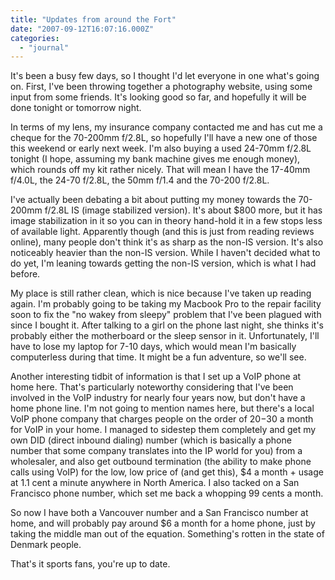 ```yaml
---
title: "Updates from around the Fort"
date: "2007-09-12T16:07:16.000Z"
categories: 
  - "journal"
---
```


It's been a busy few days, so I thought I'd let everyone in one what's going on. First, I've been throwing together a photography website, using some input from some friends. It's looking good so far, and hopefully it will be done tonight or tomorrow night.

In terms of my lens, my insurance company contacted me and has cut me a cheque for the 70-200mm f/2.8L, so hopefully I'll have a new one of those this weekend or early next week. I'm also buying a used 24-70mm f/2.8L tonight (I hope, assuming my bank machine gives me enough money), which rounds off my kit rather nicely. That will mean I have the 17-40mm f/4.0L, the 24-70 f/2.8L, the 50mm f/1.4 and the 70-200 f/2.8L.

I've actually been debating a bit about putting my money towards the 70-200mm f/2.8L IS (image stabilized version). It's about $800 more, but it has image stabilization in it so you can in theory hand-hold it in a few stops less of available light. Apparently though (and this is just from reading reviews online), many people don't think it's as sharp as the non-IS version. It's also noticeably heavier than the non-IS version. While I haven't decided what to do yet, I'm leaning towards getting the non-IS version, which is what I had before.

My place is still rather clean, which is nice because I've taken up reading again. I'm probably going to be taking my Macbook Pro to the repair facility soon to fix the "no wakey from sleepy" problem that I've been plagued with since I bought it. After talking to a girl on the phone last night, she thinks it's probably either the motherboard or the sleep sensor in it. Unfortunately, I'll have to lose my laptop for 7-10 days, which would mean I'm basically computerless during that time. It might be a fun adventure, so we'll see.

Another interesting tidbit of information is that I set up a VoIP phone at home here. That's particularly noteworthy considering that I've been involved in the VoIP industry for nearly four years now, but don't have a home phone line. I'm not going to mention names here, but there's a local VoIP phone company that charges people on the order of $20-$30 a month for VoIP in your home. I managed to sidestep them completely and get my own DID (direct inbound dialing) number (which is basically a phone number that some company translates into the IP world for you) from a wholesaler, and also get outbound termination (the ability to make phone calls using VoIP) for the low, low price of (and get this), $4 a month + usage at 1.1 cent a minute anywhere in North America. I also tacked on a San Francisco phone number, which set me back a whopping 99 cents a month.

So now I have both a Vancouver number and a San Francisco number at home, and will probably pay around $6 a month for a home phone, just by taking the middle man out of the equation. Something's rotten in the state of Denmark people.

That's it sports fans, you're up to date.
